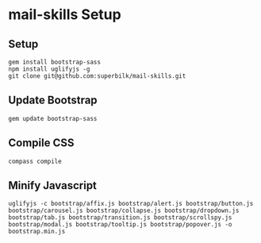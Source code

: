 # mail-skills Setup


## Setup

    gem install bootstrap-sass
    npm install uglifyjs -g
    git clone git@github.com:superbilk/mail-skills.git


## Update Bootstrap ##

    gem update bootstrap-sass


## Compile CSS ##

    compass compile


## Minify Javascript ##

    uglifyjs -c bootstrap/affix.js bootstrap/alert.js bootstrap/button.js bootstrap/carousel.js bootstrap/collapse.js bootstrap/dropdown.js bootstrap/tab.js bootstrap/transition.js bootstrap/scrollspy.js bootstrap/modal.js bootstrap/tooltip.js bootstrap/popover.js -o bootstrap.min.js

